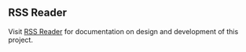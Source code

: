 RSS Reader
--------------------------------
Visit <a href="http://techtutorials95.blogspot.in/2014/12/c-making-rss-reader.html">RSS Reader</a> for documentation on design and development of this project.
